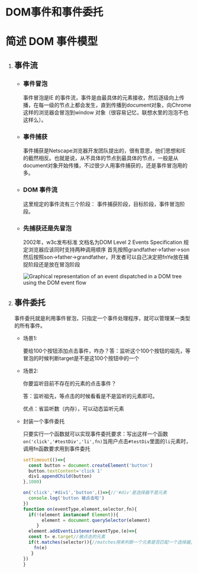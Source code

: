 # DOM事件和事件委托


# 简述 DOM 事件模型

1. ## 事件流

   * ### 事件冒泡

     事件冒泡是IE 的事件流，事件是由最具体的元素接收，然后逐级向上传播，在每一级的节点上都会发生，直到传播到document对象，向Chrome这样的浏览器会冒泡到window 对象（很容易记忆，联想水里的泡泡不也这样么）。

   * ### 事件捕获

     事件捕获是Netscape浏览器开发团队提出的，很有意思，他们思想和IE 的截然相反。也就是说，从不具体的节点到最具体的节点，一般是从document对象开始传播，不过很少人用事件捕获的，还是事件冒泡用的多。

   * ### DOM 事件流

     这里规定的事件流有三个阶段： 事件捕获阶段，目标阶段，事件冒泡阶段。

     

   * ### 先捕获还是先冒泡

     2002年，w3c发布标准 文档名为DOM Level 2 Events Specification 规定浏览器应该同时支持两种调用顺序 首先按照grandfather->father->son 然后按照son->father->grandfather，开发者可以自己决定把fnYe放在捕捉阶段还是放在冒泡阶段

     ![Graphical representation of an event dispatched in a DOM tree using the DOM event flow](https://www.w3.org/TR/DOM-Level-3-Events/images/eventflow.svg)

     

     

2. ## 事件委托

   事件委托就是利用事件冒泡，只指定一个事件处理程序，就可以管理某一类型的所有事件。

   * 场景1:

     要给100个按钮添加点击事件，咋办？答：监听这个100个按钮的祖先，等冒泡的时候判断target是不是这100个按钮中的一个

   * 场景2:

     你要监听目前不存在的元素的点击事件？

     答：监听祖先，等点击的时候看看是不是监听的元素即可。

     优点：省监听数（内存），可以动态监听元素

   * 封装一个事件委托

     只要实行一个函数就可以实现事件委托要求：写出这样一个函数`on('click','#testDiv','li',fn)`当用户点击`#testDiv`里面的`li`元素时，调用fn函数要求用到事件委托

     ```javascript
     setTimeout(()=>{
       const button = document.createElement('button')
       button.textContent='click 1'
       div1.appendChild(button)
     },1000)
     
     on('click','#div1','button',()=>{//'#div'是选择器不是元素
       console.log('button 被点击啦')
     })
     function on(eventType,element,selector,fn){
       if(!(element instanceof Element)){
            element = document.querySelector(element)
          }
       element.addEventListener(eventType,(e)=>{
       const t= e.target//被点击的元素
       if(t.matches(selector)){//matches用来判断一个元素是否匹配一个选择器,selector是不是一个选择器
         fn(e)
        }
     })
     }
     ```

     

     

     


